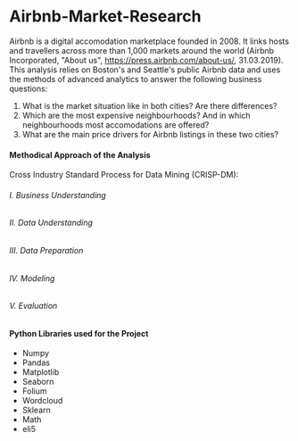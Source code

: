 # Airbnb-Market-Research

Airbnb is a digital accomodation marketplace founded in 2008. It links hosts and travellers across more than 1,000 markets around the world (Airbnb Incorporated, "About us", https://press.airbnb.com/about-us/, 31.03.2019). This analysis relies on Boston's and Seattle's public Airbnb data and uses the methods of advanced analytics to answer the following business questions:

1. What is the market situation like in both cities? Are there differences?
2. Which are the most expensive neighbourhoods? And in which neighbourhoods most accomodations are offered?
3. What are the main price drivers for Airbnb listings in these two cities?


#### Methodical Approach of the Analysis
Cross Industry Standard Process for Data Mining (CRISP-DM):

###### I.   Business Understanding
###### II.  Data Understanding
###### III. Data Preparation
###### IV.  Modeling
###### V.   Evaluation


#### Python Libraries used for the Project
- Numpy
- Pandas
- Matplotlib
- Seaborn
- Folium
- Wordcloud
- Sklearn
- Math
- eli5
